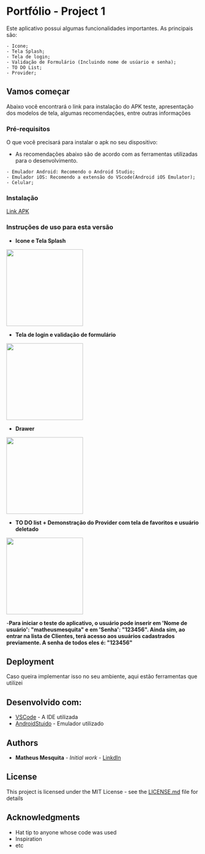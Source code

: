 # Portfólio - Project 1

Este aplicativo possui algumas funcionalidades importantes. As principais são:
```
- Icone;
- Tela Splash;
- Tela de login;
- Validação de Formulário (Incluindo nome de usúario e senha);
- TO DO List;
- Provider;
```

## Vamos começar

Abaixo você encontrará o link para instalação do APK teste, apresentação dos modelos de tela, algumas recomendações, entre outras informações

### Pré-requisitos

O que você precisará para instalar o apk no seu dispositivo:
  - As recomendações abaixo são de acordo com as ferramentas utilizadas para o desenvolvimento.

```
- Emulador Android: Recomendo o Android Studio;
- Emulador iOS: Recomendo a extensão do VScode(Android iOS Emulator);
- Celular;
```

### Instalação

[Link APK](https://github.com/matheusodecam/Portfolio_Project1/blob/main/build/app/outputs/flutter-apk/app-release.apk) 


### Instruções de uso para esta versão


- **Icone e Tela Splash**
<img src="https://github.com/matheusodecam/COMANDOS-GIT/blob/master/gifs/icone-telasplash.gif" width="200">

- **Tela de login e validação de formulário**
<img src="https://github.com/matheusodecam/COMANDOS-GIT/blob/master/gifs/formulario.gif" width="200">

- **Drawer**
<img src="https://github.com/matheusodecam/COMANDOS-GIT/blob/master/gifs/drawer.gif" width="200">

- **TO DO list + Demonstração do Provider com tela de favoritos e usuário deletado**
<img src="https://github.com/matheusodecam/COMANDOS-GIT/blob/master/gifs/lista.gif" width="200">

-**Para iniciar o teste do aplicativo, o usuário pode inserir em 'Nome de usuário': "matheusmesquita" e em 'Senha': "123456". Ainda sim, ao entrar na lista de Clientes, terá acesso aos usuários cadastrados previamente. A senha de todos eles é: "123456"**

## Deployment

Caso queira implementar isso no seu ambiente, aqui estão ferramentas que utilizei

## Desenvolvido com:

* [VSCode](https://code.visualstudio.com/download) - A IDE utilizada
* [AndroidStuido](https://developer.android.com/studio) - Emulador utilizado

## Authors

* **Matheus Mesquita** - *Initial work* - [LinkdIn](https://www.linkedin.com/in/matheusodecam/)

## License

This project is licensed under the MIT License - see the [LICENSE.md](LICENSE.md) file for details

## Acknowledgments

* Hat tip to anyone whose code was used
* Inspiration
* etc
